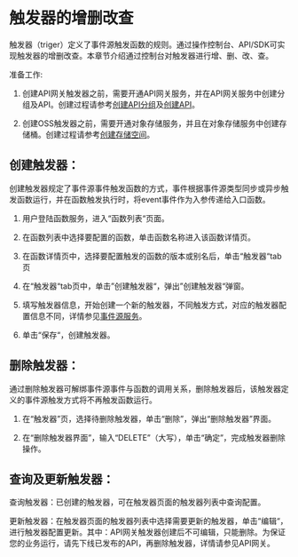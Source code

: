 # 触发器的增删改查

触发器（triger）定义了事件源触发函数的规则。通过操作控制台、API/SDK可实现触发器的增删改查。本章节介绍通过控制台对触发器进行增、删、改、查。

准备工作:

1. 创建API网关触发器之前，需要开通API网关服务，并在API网关服务中创建分组及API。创建过程请参考[创建API分组](../../../../../../documentation/Internet-Middleware/API-Gateway/Operation-Guide/Create-APIGroup/Create-APIGroup.md)及[创建API](../../../../../../documentation/Internet-Middleware/API-Gateway/Operation-Guide/Create-API/Create-API.md)。

2. 创建OSS触发器之前，需要开通对象存储服务，并且在对象存储服务中创建存储桶。创建过程请参考[创建存储空间](../../../../../../documentation/Storage-and-CDN/Object-Storage-Service/Operation-Guide/Manage-Bucket/Create-Bucket.md)。

 

## 创建触发器：

创建触发器规定了事件源事件触发函数的方式，事件根据事件源类型同步或异步触发函数运行，并在函数触发执行时，将event事件作为入参传递给入口函数。

1. 用户登陆函数服务，进入“函数列表“页面。

2. 在函数列表中选择要配置的函数，单击函数名称进入该函数详情页。

3. 在函数详情页中，选择要配置触发的函数的版本或别名后，单击“触发器“tab页

4. 在“触发器“tab页中，单击”创建触发器“，弹出”创建触发器“弹窗。

5. 填写触发器信息，开始创建一个新的触发器，不同触发方式，对应的触发器配置信息不同，详情参见[事件源服务](../triggermanagement/eventsourceservice/eventsource-service.md)。

6. 单击“保存“，创建触发器。

 

## 删除触发器：

通过删除触发器可解绑事件源事件与函数的调用关系，删除触发器后，该触发器定义的事件源触发方式将不再触发函数运行。

1. 在“触发器”页，选择待删除触发器，单击“删除”，弹出“删除触发器”界面。

2. 在“删除触发器界面”，输入“DELETE”（大写），单击“确定”，完成触发器删除操作。

 

## 查询及更新触发器：

查询触发器：已创建的触发器，可在触发器页面的触发器列表中查询配置。

更新触发器：在触发器页面的触发器列表中选择需要更新的触发器，单击“编辑“，进行触发器配置更新。其中：API网关触发器创建后不可编辑，只能删除。为保证您的业务运行，请先下线已发布的API，再删除触发器，详情请参见API网关。
